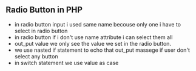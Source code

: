## Radio Button in PHP
- in radio button input i used same name becouse only one i have to select in radio button
- in radio button if i don't use name attribute i can select them all
- out_put value we only see the value we set in the radio button.
- we use nasted if statement to echo that out_put massege if user don't select any button
- in switch statement we use value as case